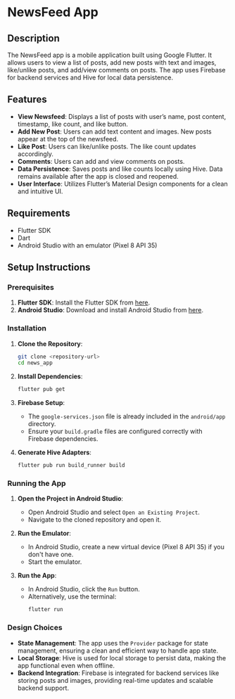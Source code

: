 # NewsFeed App

## Description
The NewsFeed app is a mobile application built using Google Flutter. It allows users to view a list of posts, add new posts with text and images, like/unlike posts, and add/view comments on posts. The app uses Firebase for backend services and Hive for local data persistence.

## Features
- **View Newsfeed**: Displays a list of posts with user’s name, post content, timestamp, like count, and like button.
- **Add New Post**: Users can add text content and images. New posts appear at the top of the newsfeed.
- **Like Post**: Users can like/unlike posts. The like count updates accordingly.
- **Comments**: Users can add and view comments on posts.
- **Data Persistence**: Saves posts and like counts locally using Hive. Data remains available after the app is closed and reopened.
- **User Interface**: Utilizes Flutter’s Material Design components for a clean and intuitive UI.

## Requirements
- Flutter SDK
- Dart
- Android Studio with an emulator (Pixel 8 API 35)

## Setup Instructions

### Prerequisites
1. **Flutter SDK**: Install the Flutter SDK from [here](https://flutter.dev/docs/get-started/install).
2. **Android Studio**: Download and install Android Studio from [here](https://developer.android.com/studio).

### Installation
1. **Clone the Repository**:
    ```sh
    git clone <repository-url>
    cd news_app
    ```

2. **Install Dependencies**:
    ```sh
    flutter pub get
    ```

3. **Firebase Setup**:
    - The `google-services.json` file is already included in the `android/app` directory.
    - Ensure your `build.gradle` files are configured correctly with Firebase dependencies.

4. **Generate Hive Adapters**:
    ```sh
    flutter pub run build_runner build
    ```

### Running the App
1. **Open the Project in Android Studio**:
    - Open Android Studio and select `Open an Existing Project`.
    - Navigate to the cloned repository and open it.

2. **Run the Emulator**:
    - In Android Studio, create a new virtual device (Pixel 8 API 35) if you don't have one.
    - Start the emulator.

3. **Run the App**:
    - In Android Studio, click the `Run` button.
    - Alternatively, use the terminal:
        ```sh
        flutter run
        ```

### Design Choices
- **State Management**: The app uses the `Provider` package for state management, ensuring a clean and efficient way to handle app state.
- **Local Storage**: Hive is used for local storage to persist data, making the app functional even when offline.
- **Backend Integration**: Firebase is integrated for backend services like storing posts and images, providing real-time updates and scalable backend support.

